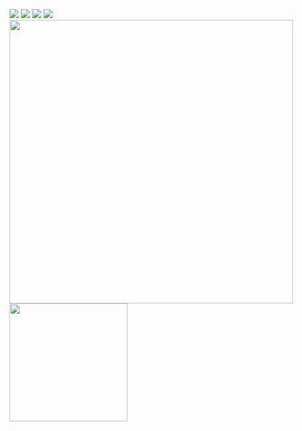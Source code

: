 <!-- <a href="https://bertamatu.netlify.app/" target="_blank"><img src="https://github.com/bertamatu/bertamatu/blob/master/bertamatu500.gif" align="right" alt="portfolio-image" width="400" height="auto"></a> -->
<a href="" target="_blank"><img src="https://img.icons8.com/color/48/000000/linkedin.png"/></a>
<a href="https://twitter.com/noorsoft90" target="_blank"><img src="https://img.icons8.com/fluency/48/000000/twitter.png"/></a>
<a href="https://www.youtube.com/" target="_blank"><img src="https://img.icons8.com/color/48/000000/youtube--v1.png"/></a>
<a href="mailto:noor.albayaty90@gmail.com" target="_blank"><img src="https://img.icons8.com/fluency/48/000000/email.png"/></a>
<br>
<img src="https://github-readme-stats.vercel.app/api?username=bertamatu&show_icons=true&count_private=true" width="500" height="auto"/>
<img src="https://github-readme-stats.vercel.app/api/top-langs/?username=bertamatu&layout=compact/" width="208" height="auto"/>
